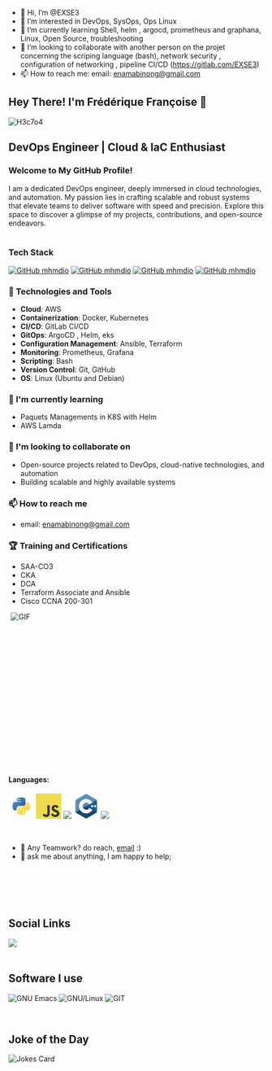 - 👋 Hi, I’m @EXSE3
- 👀 I’m interested in DevOps, SysOps, Ops Linux
- 🌱 I’m currently learning Shell, helm , argocd, prometheus and graphana, Linux, Open Source, troubleshooting
- 💞️ I’m looking to collaborate with another person on the projet concerning the scriping language (bash), network security , configuration of networking , pipeline CI/CD (https://gitlab.com/EXSE3)
- 📫 How to reach me:
email: enamabinong@gmail.com

<!---
EXSE3/EXSE3 is a ✨ special ✨ repository because its `README.md` (this file) appears on your GitHub profile.
You can click the Preview link to take a look at your changes.
--->
## Hey There! I'm Frédérique Françoise 👋

<p align="left"> <img src="https://komarev.com/ghpvc/?username=H3c7o42&label=Profile%20views&color=0e75b6&style=flat" alt="H3c7o4" /> </p>

## DevOps Engineer | Cloud & IaC Enthusiast

 ### Welcome to My GitHub Profile!

I am a dedicated DevOps engineer, deeply immersed in cloud technologies, and automation. My passion lies in crafting scalable and robust systems that elevate teams to deliver software with speed and precision. Explore this space to discover a glimpse of my projects, contributions, and open-source endeavors.  
<br />

### Tech Stack
[![GitHub mhmdio](https://img.shields.io/badge/Amazon_AWS-FF9900?style=for-the-badge&logo=amazonaws&logoColor=white)](https://aws.amazon.com/)
[![GitHub mhmdio](https://img.shields.io/badge/Terraform-7B42BC?style=for-the-badge&logo=terraform&logoColor=white)](https://terraform.io)
[![GitHub mhmdio](https://img.shields.io/badge/Docker-2CA5E0?style=for-the-badge&logo=docker&logoColor=white)](https://docker.com/)
[![GitHub mhmdio](https://img.shields.io/badge/Kubernetes-41957E?style=for-the-badge&logo=kubernetes&logoColor=white)](https://kubernetes.io/)

### 🔧 Technologies and Tools

- **Cloud**: AWS
- **Containerization**: Docker, Kubernetes
- **CI/CD**: GitLab CI/CD
- **GitOps**: ArgoCD , Helm, eks
- **Configuration Management**: Ansible, Terraform
- **Monitoring**: Prometheus, Grafana
- **Scripting**: Bash
- **Version Control**: Git, GitHub
- **OS**: Linux (Ubuntu and Debian)

### 🌱 I'm currently learning

- Paquets Managements in K8S with Helm
- AWS Lamda

### 👯 I'm looking to collaborate on

- Open-source projects related to DevOps, cloud-native technologies, and automation
- Building scalable and highly available systems

### 📫 How to reach me

- email: enamabinong@gmail.com

### 🏆 Training and Certifications

- SAA-CO3
- CKA
- DCA
- Terraform Associate and Ansible
- Cisco CCNA 200-301

<img align="right" alt="GIF" src="https://github.com/abhisheknaiidu/abhisheknaiidu/blob/master/code.gif?raw=true" width="500" height="320" />

#### Languages:
<code><img height="50" src="https://raw.githubusercontent.com/github/explore/80688e429a7d4ef2fca1e82350fe8e3517d3494d/topics/python/python.png"></code>
<code><img height="50" src="https://raw.githubusercontent.com/github/explore/80688e429a7d4ef2fca1e82350fe8e3517d3494d/topics/javascript/javascript.png"></code>
<code><img height="50" src="https://cdn.jsdelivr.net/gh/devicons/devicon/icons/c/c-original.svg" /></code>
<code><img height="50" src="https://raw.githubusercontent.com/github/explore/80688e429a7d4ef2fca1e82350fe8e3517d3494d/topics/cpp/cpp.png"></code>
<code><img height="50" src="https://cdn.jsdelivr.net/gh/devicons/devicon/icons/bash/bash-original.svg"></code>

<br />

- 💼 Any Teamwork? do reach, [email](mailto:enamabinong@gmail.com) :)
- 💬 ask me about anything, I am happy to help;

<!--END_SECTION:waka-->

<br/>
<br/>
<br/>
<br/>



## Social Links


</a>
<a href="https://www.linkedin.com/in/frédérique-françoise-enama-binong-40b83512a/">
    <img src="https://skillicons.dev/icons?i=linkedin" />
</a>
<br/>
<br/>

## Software I use

![GNU Emacs](https://img.shields.io/badge/VI%20%26%20Vim-A23C9A.svg?style=for-the-badge&logo=vim&logoColor=white)
![GNU/Linux](https://img.shields.io/badge/GNU%2fLinux-404040.svg?style=for-the-badge&logo=linux&logoColor=white)
![GIT](https://img.shields.io/badge/GIT-C45E00.svg?style=for-the-badge&logo=git&logoColor=white)

<br />

## Joke of the Day

![Jokes Card](https://readme-jokes.vercel.app/api?hideBorder&theme=cobalt&qColor=%23944bcc&aColor=%23bbdb51)

<br />



  

